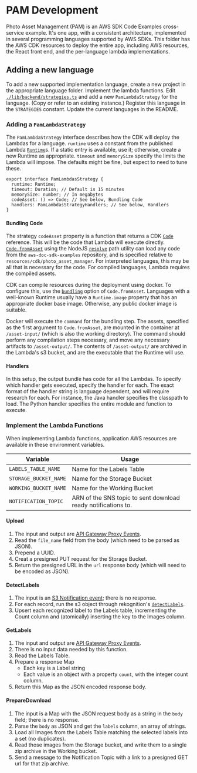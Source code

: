 # PAM Development

Photo Asset Management (PAM) is an AWS SDK Code Examples cross-service example.
It's one app, with a consistent architecture, implemented in several programming
languages supported by AWS SDKs. This folder has the AWS CDK resources to deploy
the entire app, including AWS resources, the React front end, and the
per-language lambda implementations.

## Adding a new language

To add a new supported implementation language, create a new project in the appropriate language folder.
Implement the lambda functions.
Edit [`./lib/backend/strategies.ts`](./lib/backend/strategies.ts) and add a new `PamLambdaStrategy` for the language.
(Copy or refer to an existing instance.)
Register this language in the `STRATEGIES` constant.
Update the current languages in the README.

### Adding a `PamLambdaStrategy`

The `PamLambdaStrategy` interface describes how the CDK will deploy the Lambdas for a language.
`runtime` uses a constant from the published Lambda [`Runtime`](https://docs.aws.amazon.com/cdk/api/v1/docs/@aws-cdk_aws-lambda.Runtime.html)s.
If a static entry is available, use it; otherwise, create a new Runtime as appropriate.
`timeout` and `memorySize` specify the limits the Lambda will impose.
The defaults might be fine, but expect to need to tune these.

```
export interface PamLambdasStrategy {
  runtime: Runtime;
  timeout: Duration; // Default is 15 minutes
  memorySize: number; // In megabytes
  codeAsset: () => Code; // See below, Bundling Code
  handlers: PamLambdasStrategyHandlers; // See below, Handlers
}
```

#### Bundling Code

The strategy `codeAsset` property is a function that returns a CDK [`Code`](https://docs.aws.amazon.com/cdk/api/v1/docs/@aws-cdk_aws-lambda.Code.html) reference.
This will be the code that Lambda will execute directly.
[`Code.fromAsset`](https://docs.aws.amazon.com/cdk/api/v1/docs/@aws-cdk_aws-lambda.Code.html#static-fromwbrassetpath-options) using the NodeJS [`resolve`](https://nodejs.org/api/path.html#pathresolvepaths) path utility can load any code from the `aws-doc-sdk-examples` repository, and is specified relative to `resources/cdk/photo_asset_manager`.
For interpreted languages, this may be all that is necessary for the code.
For compiled languages, Lambda requires the compiled assets.

CDK can compile resources during the deployment using docker.
To configure this, use the [`bundling`](https://docs.aws.amazon.com/cdk/api/v1/docs/@aws-cdk_aws-s3-assets.AssetOptions.html#bundling) option of `Code.fromAsset`.
Languages with a well-known Runtime usually have a `Runtime.image` property that has an appropriate docker base image.
Otherwise, any public docker image is suitable.

Docker will execute the `command` for the bundling step.
The assets, specified as the first argument to `Code.fromAsset`, are mounted in the container at `/asset-input/` (which is also the working directory).
The command should perform any compilation steps necessary, and move any necessary artifacts to `/asset-output/`.
The contents of `/asset-output/` are archived in the Lambda's s3 bucket, and are the executable that the Runtime will use.

#### Handlers

In this setup, the output bundle has code for all the Lambdas.
To specify which handler gets executed, specify the handler for each.
The exact format of the handler string is language dependent, and will require research for each.
For instance, the Java handler specifies the classpath to load.
The Python handler specifies the entire module and function to execute.

### Implement the Lambda Functions

When implementing Lambda functions, application AWS resources are available in these environment variables.

| Variable              | Usage                                                         |
| --------------------- | ------------------------------------------------------------- |
| `LABELS_TABLE_NAME`   | Name for the Labels Table                                     |
| `STORAGE_BUCKET_NAME` | Name for the Storage Bucket                                   |
| `WORKING_BUCKET_NAME` | Name for the Working Bucket                                   |
| `NOTIFICATION_TOPIC`  | ARN of the SNS topic to sent download ready notifications to. |

#### Upload

1. The input and output are [API Gateway Proxy Events](https://docs.aws.amazon.com/apigateway/latest/developerguide/set-up-lambda-proxy-integrations.html#api-gateway-simple-proxy-for-lambda-input-format).
1. Read the `file_name` field from the body (which need to be parsed as JSON).
1. Prepend a UUID.
1. Creat a presigned PUT request for the Storage Bucket.
1. Return the presigned URL in the `url` response body (which will need to be encoded as JSON).

#### DetectLabels

1. The input is an [S3 Notification event](https://docs.aws.amazon.com/lambda/latest/dg/with-s3.html); there is no response.
1. For each record, run the s3 object through rekognition's [`detectLabels`](https://docs.aws.amazon.com/rekognition/latest/APIReference/API_DetectLabels.html).
1. Upsert each recognized label to the Labels table, incrementing the Count column and (atomically) inserting the key to the Images column.

#### GetLabels

1. The input and output are [API Gateway Proxy Events](https://docs.aws.amazon.com/apigateway/latest/developerguide/set-up-lambda-proxy-integrations.html#api-gateway-simple-proxy-for-lambda-input-format).
1. There is no input data needed by this function.
1. Read the Labels Table.
1. Prepare a response Map
   - Each key is a Label string
   - Each value is an object with a property `count`, with the integer count column.
1. Return this Map as the JSON encoded response body.

#### PrepareDownload

1. The input is a Map with the JSON request body as a string in the `body` field; there is no response.
1. Parse the `body` as JSON and get the `labels` column, an array of strings.
1. Load all Images from the Labels Table matching the selected labels into a set (no duplicates).
1. Read those images from the Storage bucket, and write them to a single zip archive in the Working bucket.
1. Send a message to the Notification Topic with a link to a presigned GET url for that zip archive.
